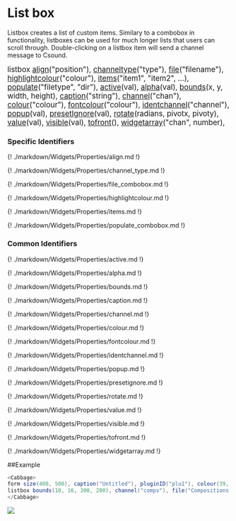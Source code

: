 # List box

Listbox creates a list of custom items. Similary to a combobox in functionality, listboxes can be used for much longer lists that users can scroll through. Double-clicking on a listbox item will send a channel message to Csound. 


<big></pre>
listbox [align](#align)("position"), 
[channeltype](#channel_type)("type"), 
[file](#file_combobox)("filename"), 
[highlightcolour](#highlightcolour)("colour"), 
[items](#items)("item1", "item2", ...), 
[populate](#populate_combobox)("filetype", "dir"), 
[active](#active)(val), 
[alpha](#alpha)(val), 
[bounds](#bounds)(x, y, width, height), 
[caption](#caption)("string"), 
[channel](#channel)("chan"), 
[colour](#colour)("colour"), 
[fontcolour](#fontcolour)("colour"), 
[identchannel](#identchannel)("channel"), 
[popup](#popup)(val), 
[presetIgnore](#presetignore)(val), 
[rotate](#rotate)(radians, pivotx, pivoty), 
[value](#value)(val), 
[visible](#visible)(val), 
[tofront](#tofront)(), 
[widgetarray](#widgetarray)("chan", number), 

</pre></big>

### Specific Identifiers

{! ./markdown/Widgets/Properties/align.md !} 

{! ./markdown/Widgets/Properties/channel_type.md !} 

{! ./markdown/Widgets/Properties/file_combobox.md !} 

{! ./markdown/Widgets/Properties/highlightcolour.md !} 

{! ./markdown/Widgets/Properties/items.md !}  

{! ./markdown/Widgets/Properties/populate_combobox.md !} 

### Common Identifiers

{! ./markdown/Widgets/Properties/active.md !}  

{! ./markdown/Widgets/Properties/alpha.md !}  

{! ./markdown/Widgets/Properties/bounds.md !}  

{! ./markdown/Widgets/Properties/caption.md !}  

{! ./markdown/Widgets/Properties/channel.md !}  

{! ./markdown/Widgets/Properties/colour.md !}  

{! ./markdown/Widgets/Properties/fontcolour.md !}   

{! ./markdown/Widgets/Properties/identchannel.md !}  

{! ./markdown/Widgets/Properties/popup.md !} 

{! ./markdown/Widgets/Properties/presetignore.md !} 

{! ./markdown/Widgets/Properties/rotate.md !}  

{! ./markdown/Widgets/Properties/value.md !}

{! ./markdown/Widgets/Properties/visible.md !}  

{! ./markdown/Widgets/Properties/tofront.md !} 

{! ./markdown/Widgets/Properties/widgetarray.md !}  

<!--(End of identifiers)/-->

##Example
<!--(Widget Example)/-->
```csharp
<Cabbage>
form size(400, 500), caption("Untitled"), pluginID("plu1"), colour(39, 40, 34)
listbox bounds(10, 16, 300, 200), channel("comps"), file("Compositions.txt"), colour("yellow"), fontcolour("black")
</Cabbage>
```
<!--(End Widget Example)/-->
![](../images/listbox.png)
